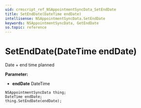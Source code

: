 ```yaml
---
uid: crmscript_ref_NSAppointmentSyncData_SetEndDate
title: SetEndDate(DateTime endDate)
intellisense: NSAppointmentSyncData.SetEndDate
keywords: NSAppointmentSyncData, GetEndDate
so.topic: reference
---
```


# SetEndDate(DateTime endDate)

Date + end time planned

**Parameter:** 
 - **endDate** DateTime

```crmscript
NSAppointmentSyncData thing;
DateTime endDate;
thing.SetEndDate(endDate);
```

